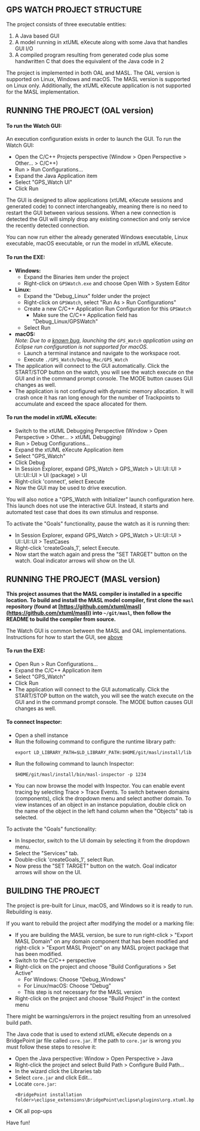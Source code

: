 ## GPS WATCH PROJECT STRUCTURE

The project consists of three executable entities:

1. A Java based GUI
2. A model running in xtUML eXecute along with some Java that handles GUI I/O
3. A compiled program resulting from generated code plus some handwritten C that 
   does the equivalent of the Java code in 2

The project is implemented in both OAL and MASL. The OAL version is supported on
Linux, Windows and macOS. The MASL version is supported on Linux only.
Additionally, the xtUML eXecute application is not supported for the MASL
implementation.

## RUNNING THE PROJECT (OAL version)

#### To run the Watch GUI:

An execution configuration exists in order to launch the GUI. To run the
Watch GUI:

* Open the C/C++ Projects perspective (Window > Open Perspective > Other... >
  C/C++)
* Run > Run Configurations...
* Expand the Java Application item
* Select "GPS_Watch UI"
* Click Run

The GUI is designed to allow applications (xtUML eXecute sessions and generated
code) to connect interchangeably, meaning there is no need to restart the GUI
between various sessions. When a new connection is detected the GUI will simply
drop any existing connection and only service the recently detected connection.

You can now run either the already generated Windows executable, Linux 
executable, macOS executable, or run the model in xtUML eXecute.

#### To run the EXE:

* **Windows:**
  - Expand the Binaries item under the project
  - Right-click on `GPSWatch.exe` and choose Open With > System Editor
* **Linux:**
  - Expand the "Debug_Linux" folder under the project
  - Right-click on `GPSWatch`, select "Run As > Run Configurations"
  - Create a new C/C++ Application Run Configuration for this `GPSWatch`
    * Make sure the C/C++ Application field has "Debug_Linux/GPSWatch"
  - Select Run
* **macOS:**  
  _Note: Due to a [known bug](https://bugs.eclipse.org/bugs/show_bug.cgi?id=519886),
  launching the `GPS_Watch` application using an Eclipse run configuration is
  not supported for macOS._
  - Launch a terminal instance and navigate to the workspace root.
  - Execute `./GPS_Watch/Debug_Mac/GPS_Watch`
* The application will connect to the GUI automatically. Click the START/STOP 
  button on the watch, you will see the watch execute on the GUI and in the
  command prompt console. The MODE button causes GUI changes as well.
* The application is not configured with dynamic memory allocation. It will crash
  once it has ran long enough for the number of Trackpoints to accumulate and 
  exceed the space allocated for them.

#### To run the model in xtUML eXecute:

* Switch to the xtUML Debugging Perspective (Window > Open Perspective >
  Other... > xtUML Debugging)
* Run > Debug Configurations...
* Expand the xtUML eXecute Application item
* Select "GPS_Watch"
* Click Debug
* In Session Explorer, expand GPS_Watch > GPS_Watch > UI::UI::UI >
  UI::UI::UI > UI (package) > UI
* Right-click 'connect', select Execute
* Now the GUI may be used to drive execution.

You will also notice a "GPS_Watch with Initializer" launch configuration here.
This launch does not use the interactive GUI.  Instead, it starts and automated
test case that does its own stimulus and response.

To activate the "Goals" functionality, pause the watch as it is running then:
* In Session Explorer, expand GPS_Watch > GPS_Watch > UI::UI::UI >
  UI::UI::UI > TestCases
* Right-click 'createGoals_1', select Execute.
* Now start the watch again and press the "SET TARGET" button on the watch. 
  Goal indicator arrows will show on the UI.

## RUNNING THE PROJECT (MASL version)

**This project assumes that the MASL compiler is installed in a specific location.
To build and install the MASL model compiler, first clone the `masl` repository
(found at [https://github.com/xtuml/masl](https://github.com/xtuml/masl)) into
`~/git/masl`, then follow the README to build the compiler from source.**

The Watch GUI is common between the MASL and OAL implementations. Instructions
for how to start the GUI, see [above](#to-run-the-watch-gui)

#### To run the EXE:

* Open Run > Run Configurations...
* Expand the C/C++ Application item
* Select "GPS_Watch"
* Click Run
* The application will connect to the GUI automatically. Click the START/STOP 
  button on the watch, you will see the watch execute on the GUI and in the
  command prompt console. The MODE button causes GUI changes as well.

#### To connect Inspector:

* Open a shell instance
* Run the following command to configure the runtime library path:
  ```
  export LD_LIBRARY_PATH=$LD_LIBRARY_PATH:$HOME/git/masl/install/lib
  ```
* Run the following command to launch Inspector:
  ```
  $HOME/git/masl/install/bin/masl-inspector -p 1234
  ```
* You can now browse the model with Inspector. You can enable event tracing by
  selecting Trace > Trace Events. To switch between domains (components), click
  the dropdown menu and select another domain. To view instances of an object in
  an instance population, double click on the name of the object in the left
  hand column when the "Objects" tab is selected.

To activate the "Goals" functionality:
* In Inspector, switch to the UI domain by selecting it from the dropdown menu.
* Select the "Services" tab.
* Double-click 'createGoals_1', select Run.
* Now press the "SET TARGET" button on the watch. Goal indicator arrows will
  show on the UI.

## BUILDING THE PROJECT

The project is pre-built for Linux, macOS, and Windows so it is ready to run. Rebuilding
is easy.

If you want to rebuild the project after modifying the model or a marking file:

* If you are building the MASL version, be sure to run right-click > "Export
  MASL Domain" on any domain component that has been modified and right-click >
  "Export MASL Project" on any MASL project package that has been modified.
* Switch to the C/C++ perspective
* Right-click on the project and choose "Build Configurations > Set Active"
  - For Windows: Choose "Debug_Windows"
  - For Linux/macOS: Choose "Debug"
  - This step is not necessary for the MASL version
* Right-click on the project and choose "Build Project" in the context menu

There might be warnings/errors in the project resulting from an unresolved build
path.

The Java code that is used to extend xtUML eXecute depends on a BridgePoint jar
file called `core.jar`. If the path to `core.jar` is wrong you must follow these
steps to resolve it:

* Open the Java perspective: Window > Open Perspective > Java
* Right-click the project and select Build Path > Configure Build Path...
* In the wizard click the Libraries tab
* Select `core.jar` and click Edit...
* Locate `core.jar`:
  ```
  <BridgePoint installation folder>\eclipse_extensions\BridgePoint\eclipse\plugins\org.xtuml.bp.core_<version>\core.jar
  ```
* OK all pop-ups

Have fun!
